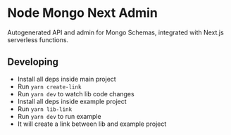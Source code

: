 # Node Mongo Next Admin
Autogenerated API and admin for Mongo Schemas, integrated with Next.js serverless functions.

## Developing
* Install all deps inside main project
* Run ```yarn create-link```
* Run ```yarn dev``` to watch lib code changes
* Install all deps inside example project
* Run ```yarn lib-link```
* Run ```yarn dev``` to run example
* It will create a link between lib and example project